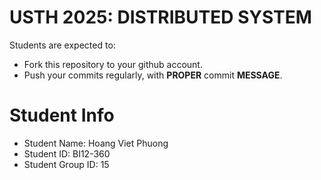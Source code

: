 USTH 2025: DISTRIBUTED SYSTEM
=====================================================

Students are expected to:
* Fork this repository to your github account.
* Push your commits regularly, with **PROPER** commit **MESSAGE**.


Student Info
=========================

* Student Name: Hoang Viet Phuong
* Student ID: BI12-360
* Student Group ID: 15
